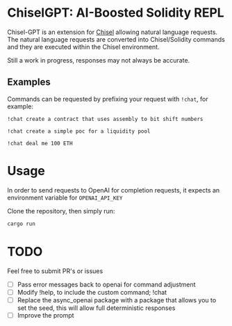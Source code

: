 # ChiselGPT: AI-Boosted Solidity REPL

Chisel-GPT is an extension for [Chisel](https://github.com/foundry-rs/foundry/tree/master/chisel) allowing natural language requests. The natural language requests are converted into Chisel/Solidity commands and they are executed within the Chisel environment.

Still a work in progress, responses may not always be accurate.

## Examples

Commands can be requested by prefixing your request with `!chat`, for example:

```
!chat create a contract that uses assembly to bit shift numbers

!chat create a simple poc for a liquidity pool

!chat deal me 100 ETH
```

# Usage

In order to send requests to OpenAI for completion requests, it expects an environment variable for `OPENAI_API_KEY`

Clone the repository, then simply run:

```rust
cargo run
```

# TODO

Feel free to submit PR's or issues

- [ ] Pass error messages back to openai for command adjustment
- [ ] Modify !help, to include the custom command; !chat
- [ ] Replace the async_openai package with a package that allows you to set the seed, this will allow full deterministic responses
- [ ] Improve the prompt
